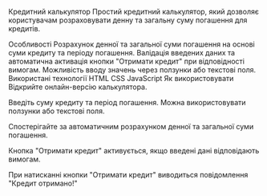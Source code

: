 Кредитний калькулятор
Простий кредитний калькулятор, який дозволяє користувачам розраховувати денну та загальну суму погашення для кредитів.

Особливості
Розрахунок денної та загальної суми погашення на основі суми кредиту та періоду погашення.
Валідація введених даних та автоматична активація кнопки "Отримати кредит" при відповідності вимогам.
Можливість вводу значень через ползунки або текстові поля.
Використані технології
HTML
CSS 
JavaScript 
Як використовувати
Відкрийте онлайн-версію калькулятора.

Введіть суму кредиту та період погашення. Можна використовувати ползунки або текстові поля.

Спостерігайте за автоматичним розрахунком денної та загальної суми погашення.

Кнопка "Отримати кредит" активується, якщо введені дані відповідають вимогам.

При натисканні кнопки "Отримати кредит" виводиться повідомлення "Кредит отримано!"
